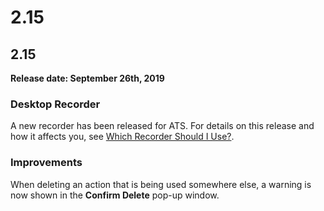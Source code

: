 # 2.15

## 2.15

**Release date: September 26th, 2019**

### Desktop Recorder

A new recorder has been released for  ATS. For details on this release and how it affects you, see [Which Recorder Should I Use?](/addons/ats-addon/rg-two-desktoprecorder).

### Improvements

When deleting an action that is being used somewhere else, a warning is now shown in the **Confirm Delete** pop-up window.
